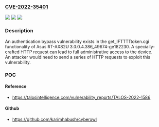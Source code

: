 ### [CVE-2022-35401](https://cve.mitre.org/cgi-bin/cvename.cgi?name=CVE-2022-35401)
![](https://img.shields.io/static/v1?label=Product&message=RT-AX82U&color=blue)
![](https://img.shields.io/static/v1?label=Version&message=%3D%203.0.0.4.386_49674-ge182230%20&color=brighgreen)
![](https://img.shields.io/static/v1?label=Vulnerability&message=CWE-324%3A%20Use%20of%20a%20Key%20Past%20its%20Expiration%20Date&color=brighgreen)

### Description

An authentication bypass vulnerability exists in the get_IFTTTTtoken.cgi functionality of Asus RT-AX82U 3.0.0.4.386_49674-ge182230. A specially-crafted HTTP request can lead to full administrative access to the device. An attacker would need to send a series of HTTP requests to exploit this vulnerability.

### POC

#### Reference
- https://talosintelligence.com/vulnerability_reports/TALOS-2022-1586

#### Github
- https://github.com/karimhabush/cyberowl

